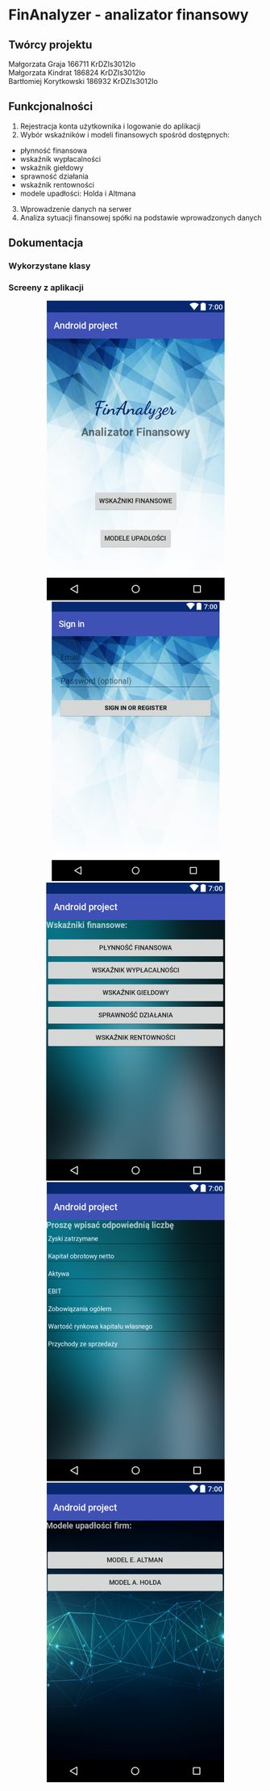 # FinAnalyzer - analizator finansowy

## Twórcy projektu
Małgorzata Graja 166711 KrDZIs3012Io <br>
Małgorzata Kindrat 186824 KrDZIs3012Io <br>
Bartłomiej Korytkowski 186932 KrDZIs3012Io

## Funkcjonalności

1. Rejestracja konta użytkownika i logowanie do aplikacji
2. Wybór wskaźników i modeli finansowych spośród dostępnych: <br>
- płynność finansowa <br>
- wskaźnik wypłacalności <br>
- wskaźnik giełdowy <br>
- sprawność działania <br>
- wskaźnik rentowności <br>
- modele upadłości: Holda i Altmana <br>
3. Wprowadzenie danych na serwer
3. Analiza sytuacji finansowej spółki na podstawie wprowadzonych danych

## Dokumentacja 
### Wykorzystane klasy

### Screeny z aplikacji
<p align="center">
<img src="https://raw.githubusercontent.com/maugosch/mobilki/master/screenshots/2.png"/><br>
<img src="https://raw.githubusercontent.com/maugosch/mobilki/master/screenshots/3.png"/><br>
<img src="https://raw.githubusercontent.com/maugosch/mobilki/master/screenshots/4.png"/><br>
<img src="https://raw.githubusercontent.com/maugosch/mobilki/master/screenshots/5.png"/><br>
<img src="https://raw.githubusercontent.com/maugosch/mobilki/master/screenshots/9.png"/><br>
</p>
